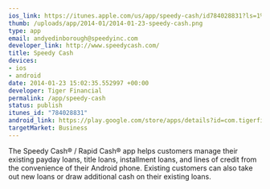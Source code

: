 ```yaml
--- 
ios_link: https://itunes.apple.com/us/app/speedy-cash/id784028831?ls=1%26mt=8
thumb: /uploads/app/2014-01/2014-01-23-speedy-cash.png
type: app
email: andyedinborough@speedyinc.com
developer_link: http://www.speedycash.com/
title: Speedy Cash
devices: 
- ios
- android
date: 2014-01-23 15:02:35.552997 +00:00
developer: Tiger Financial
permalink: /app/speedy-cash
status: publish
itunes_id: "784028831"
android_link: https://play.google.com/store/apps/details?id=com.tigerfinancial.src_mobile
targetMarket: Business
---
```


The Speedy Cash® / Rapid Cash® app helps customers manage their existing payday loans, title loans, installment loans, and lines of credit from the convenience of their Android phone. Existing customers can also take out new loans or draw additional cash on their existing loans.

